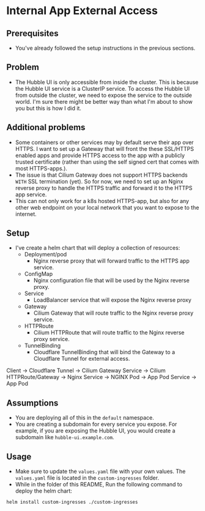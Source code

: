# Internal App External Access

## Prerequisites

- You've already followed the setup instructions in the previous sections.

## Problem

- The Hubble UI is only accessible from inside the cluster.  This is because the Hubble UI service is a ClusterIP service.  To access the Hubble UI from outside the cluster, we need to expose the service to the outside world.  I'm sure there might be better way than what I'm about to show you but this is how I did it.  

## Additional problems

- Some containers or other services may by default serve their app over HTTPS.  I want to set up a Gateway that will front the these SSL/HTTPS enabled apps and provide HTTPS access to the app with a publicly trusted certificate (rather than using the self signed cert that comes with most HTTPS-apps.).  
- The issue is that Cilium Gateway does not support HTTPS backends `WITH` SSL termination (yet).  So for now, we need to set up an Nginx reverse proxy to handle the HTTPS traffic and forward it to the HTTPS app service.
- This can not only work for a k8s hosted HTTPS-app, but also for any other web endpoint on your local network that you want to expose to the internet.

## Setup

- I've create a helm chart that will deploy a collection of resources:
  - Deployment/pod
    -  Nginx reverse proxy that will forward traffic to the HTTPS app service.
  - ConfigMap
    - Nginx configuration file that will be used by the Nginx reverse proxy.
  - Service
    - LoadBalancer service that will expose the Nginx reverse proxy
  - Gateway
    - Cilium Gateway that will route traffic to the Nginx reverse proxy service.  
  - HTTPRoute
    - Cilium HTTPRoute that will route traffic to the Nginx reverse proxy service.
  - TunnelBinding
    - Cloudflare TunnelBinding that will bind the Gateway to a Cloudflare Tunnel for external access.

Client -> Cloudflare Tunnel -> Cilium Gateway Service -> Cilium HTTPRoute/Gateway -> Nginx Service -> NGINX Pod -> App Pod Service -> App Pod

## Assumptions

- You are deploying all of this in the `default` namespace.
- You are creating a subdomain for every service you expose.  For example, if you are exposing the Hubble UI, you would create a subdomain like `hubble-ui.example.com`.

## Usage

- Make sure to update the `values.yaml` file with your own values.  The `values.yaml` file is located in the `custom-ingresses` folder.
- While in the folder of this README, Run the following command to deploy the helm chart:

```sh
helm install custom-ingresses ./custom-ingresses
```